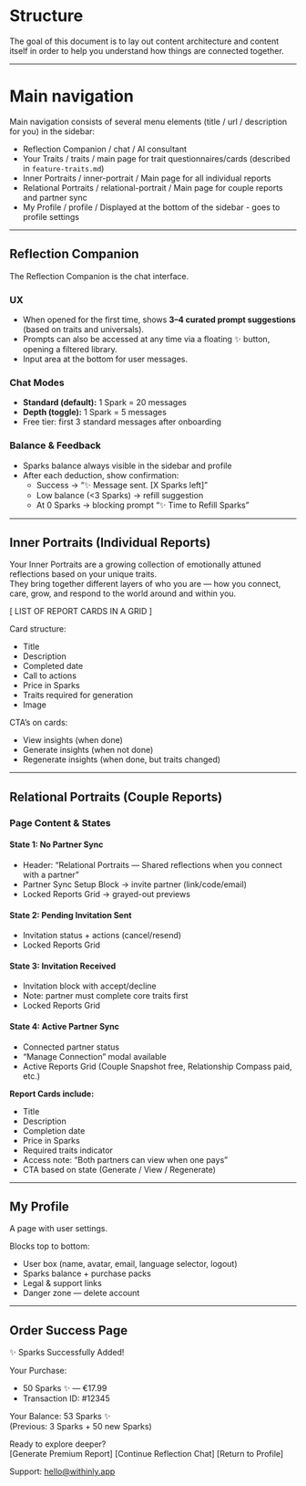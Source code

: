 # Structure

The goal of this document is to lay out content architecture and content itself in order to help you understand how things are connected together.

---

# Main navigation

Main navigation consists of several menu elements (title / url / description for you) in the sidebar:

- Reflection Companion / chat / AI consultant
- Your Traits / traits / main page for trait questionnaires/cards (described in `feature-traits.md`)
- Inner Portraits / inner-portrait / Main page for all individual reports
- Relational Portraits / relational-portrait / Main page for couple reports and partner sync
- My Profile / profile / Displayed at the bottom of the sidebar - goes to profile settings

---

## Reflection Companion

The Reflection Companion is the chat interface.

### UX

- When opened for the first time, shows **3–4 curated prompt suggestions** (based on traits and universals).
- Prompts can also be accessed at any time via a floating ✨ button, opening a filtered library.
- Input area at the bottom for user messages.

### Chat Modes

- **Standard (default):** 1 Spark = 20 messages
- **Depth (toggle):** 1 Spark = 5 messages
- Free tier: first 3 standard messages after onboarding

### Balance & Feedback

- Sparks balance always visible in the sidebar and profile
- After each deduction, show confirmation:
  - Success → “✨ Message sent. [X Sparks left]”
  - Low balance (<3 Sparks) → refill suggestion
  - At 0 Sparks → blocking prompt “✨ Time to Refill Sparks”

---

## Inner Portraits (Individual Reports)

Your Inner Portraits are a growing collection of emotionally attuned reflections based on your unique traits.  
They bring together different layers of who you are — how you connect, care, grow, and respond to the world around and within you.

[ LIST OF REPORT CARDS IN A GRID ]

Card structure:

- Title
- Description
- Completed date
- Call to actions
- Price in Sparks
- Traits required for generation
- Image

CTA’s on cards:

- View insights (when done)
- Generate insights (when not done)
- Regenerate insights (when done, but traits changed)

---

## Relational Portraits (Couple Reports)

### Page Content & States

#### State 1: No Partner Sync

- Header: “Relational Portraits — Shared reflections when you connect with a partner”
- Partner Sync Setup Block → invite partner (link/code/email)
- Locked Reports Grid → grayed-out previews

#### State 2: Pending Invitation Sent

- Invitation status + actions (cancel/resend)
- Locked Reports Grid

#### State 3: Invitation Received

- Invitation block with accept/decline
- Note: partner must complete core traits first
- Locked Reports Grid

#### State 4: Active Partner Sync

- Connected partner status
- “Manage Connection” modal available
- Active Reports Grid (Couple Snapshot free, Relationship Compass paid, etc.)

**Report Cards include:**

- Title
- Description
- Completion date
- Price in Sparks
- Required traits indicator
- Access note: “Both partners can view when one pays”
- CTA based on state (Generate / View / Regenerate)

---

## My Profile

A page with user settings.

Blocks top to bottom:

- User box (name, avatar, email, language selector, logout)
- Sparks balance + purchase packs
- Legal & support links
- Danger zone — delete account

---

## Order Success Page

✨ Sparks Successfully Added!

Your Purchase:

- 50 Sparks ✨ — €17.99
- Transaction ID: #12345

Your Balance: 53 Sparks ✨  
(Previous: 3 Sparks + 50 new Sparks)

Ready to explore deeper?  
[Generate Premium Report] [Continue Reflection Chat] [Return to Profile]

Support: hello@withinly.app

